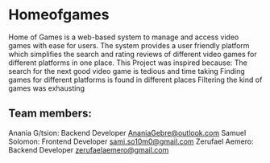 # Homeofgames
Home of Games is a web-based system to manage and access video games with ease for users.
The system provides a user friendly platform which simplifies the search and rating reviews of different video games for different platforms in one place.
This Project was inspired because:
The search for the next good video game is tedious and time taking
Finding games for different platforms is found in different places
Filtering the kind of games was exhausting

## Team members:
Anania G/tsion: Backend Developer <AnaniaGebre@outlook.com>
Samuel Solomon: Frontend Developer <sami.so10m0@gmail.com>
Zerufael Aemero: Backend Developer <zerufaelaemero@gmail.com>
